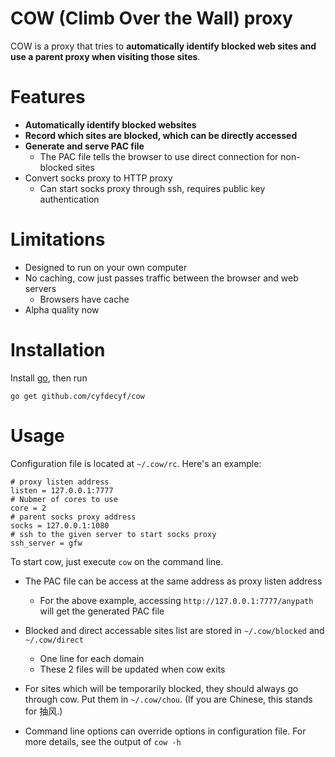 # COW (Climb Over the Wall) proxy  #

COW is a proxy that tries to **automatically identify blocked web sites and use a parent proxy when visiting those sites**.

# Features #

- **Automatically identify blocked websites**
- **Record which sites are blocked, which can be directly accessed**
- **Generate and serve PAC file**
  - The PAC file tells the browser to use direct connection for non-blocked sites
- Convert socks proxy to HTTP proxy
  - Can start socks proxy through ssh, requires public key authentication

# Limitations #

- Designed to run on your own computer
- No caching, cow just passes traffic between the browser and web servers
  - Browsers have cache
- Alpha quality now

# Installation #

Install [go](http://golang.org/doc/install), then run

    go get github.com/cyfdecyf/cow

# Usage #

Configuration file is located at `~/.cow/rc`. Here's an example:

    # proxy listen address
    listen = 127.0.0.1:7777
    # Nubmer of cores to use
    core = 2
    # parent socks proxy address
    socks = 127.0.0.1:1080
    # ssh to the given server to start socks proxy
    ssh_server = gfw

To start cow, just execute `cow` on the command line.

- The PAC file can be access at the same address as proxy listen address
  - For the above example, accessing `http://127.0.0.1:7777/anypath` will get the generated PAC file

- Blocked and direct accessable sites list are stored in `~/.cow/blocked` and `~/.cow/direct`
  - One line for each domain
  - These 2 files will be updated when cow exits

- For sites which will be temporarily blocked, they should always go through cow. Put them in `~/.cow/chou`. (If you are Chinese, this stands for 抽风.)

- Command line options can override options in configuration file. For more details, see the output of `cow -h`
